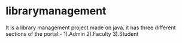 # librarymanagement
 It is a library management project made on java. it has three different sections of the portal:- 1).Admin 2).Faculty 3).Student
